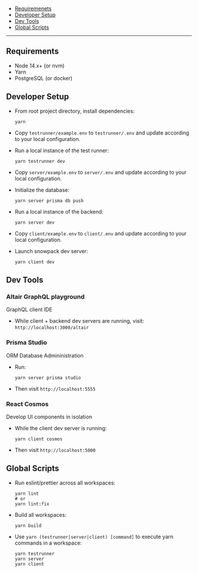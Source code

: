 - [Requiremenets](#requirements)
- [Developer Setup](#developer-setup)
- [Dev Tools](#dev-tools)
- [Global Scripts](#global-scripts)

---

## Requirements

- Node 14.x+ (or nvm)
- Yarn
- PostgreSQL (or docker)

## Developer Setup

- From root project directory, install dependencies:

  ```shell
  yarn
  ```

- Copy `testrunner/example.env` to `testrunner/.env` and update according to your local configuration.

- Run a local instance of the test runner:

  ```shell
  yarn testrunner dev
  ```

- Copy `server/example.env` to `server/.env` and update according to your local configuration.

- Initialize the database:

  ```shell
  yarn server prisma db push
  ```

- Run a local instance of the backend:

  ```shell
  yarn server dev
  ```

- Copy `client/example.env` to `client/.env` and update according to your local configuration.

- Launch snowpack dev server:

  ```shell
  yarn client dev
  ```

## Dev Tools

### Altair GraphQL playground

GraphQL client IDE

- While client + backend dev servers are running, visit: `http://localhost:3000/altair`

### Prisma Studio

ORM Database Admininistration

- Run:

  ```shell
  yarn server prisma studio
  ```

- Then visit `http://localhost:5555`

### React Cosmos

Develop UI components in isolation

- While the client dev server is running:

  ```shell
  yarn client cosmos
  ```

- Then visit `http://localhost:5000`

## Global Scripts

- Run eslint/prettier across all workspaces:

  ```shell
  yarn lint
  # or
  yarn lint:fix
  ```

- Build all workspaces:

  ```shell
  yarn build
  ```

- Use `yarn (testrunner|server|client) [command]` to execute yarn commands in a workspace:

  ```shell
  yarn testrunner
  yarn server
  yarn client
  ```
